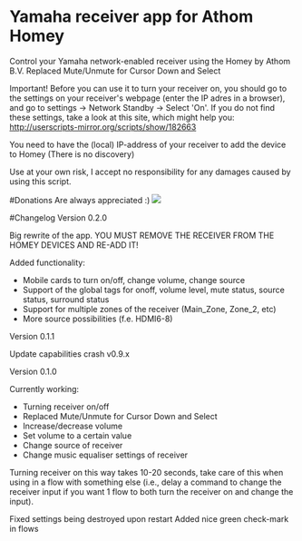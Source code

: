 # Yamaha receiver app for Athom Homey
Control your Yamaha network-enabled receiver using the Homey by Athom B.V.
Replaced Mute/Unmute for Cursor Down and Select

Important!
Before you can use it to turn your receiver on, you should go to the settings on your receiver's webpage (enter the IP adres in a browser), and go to settings -> Network Standby -> Select 'On'.
If you do not find these settings, take a look at this site, which might help you: http://userscripts-mirror.org/scripts/show/182663

You need to have the (local) IP-address of your receiver to add the device to Homey (There is no discovery)

Use at your own risk, I accept no responsibility for any damages caused by using this script.

#Donations
Are always appreciated :)
[![](https://www.paypalobjects.com/en_US/NL/i/btn/btn_donateCC_LG.gif)](https://www.paypal.com/cgi-bin/webscr?cmd=_s-xclick&hosted_button_id=CWQL5MRKGHH5U)

#Changelog
Version 0.2.0

Big rewrite of the app.
YOU MUST REMOVE THE RECEIVER FROM THE HOMEY DEVICES AND RE-ADD IT!

Added functionality:
* Mobile cards to turn on/off, change volume, change source
* Support of the global tags for onoff, volume level, mute status, source status, surround status
* Support for multiple zones of the receiver (Main_Zone, Zone_2, etc)
* More source possibilities (f.e. HDMI6-8)

Version 0.1.1

Update capabilities crash v0.9.x

Version 0.1.0

Currently working:
* Turning receiver on/off
* Replaced Mute/Unmute for Cursor Down and Select
* Increase/decrease volume
* Set volume to a certain value
* Change source of receiver
* Change music equaliser settings of receiver

Turning receiver on this way takes 10-20 seconds, take care of this when using in a flow with something else (i.e., delay a command to change the receiver input if you want 1 flow to both turn the receiver on and change the input).

Fixed settings being destroyed upon restart
Added nice green check-mark in flows
